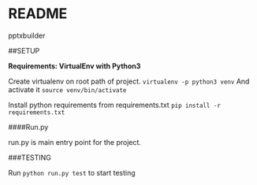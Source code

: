 # README #

pptxbuilder

##SETUP

**Requirements: VirtualEnv with Python3**

Create virtualenv on root path of project. `virtualenv -p python3 venv` And activate it `source venv/bin/activate`

Install python requirements from requirements.txt `pip install -r requirements.txt`


####Run.py

run.py is main entry point for the project.


###TESTING

Run `python run.py test` to start testing